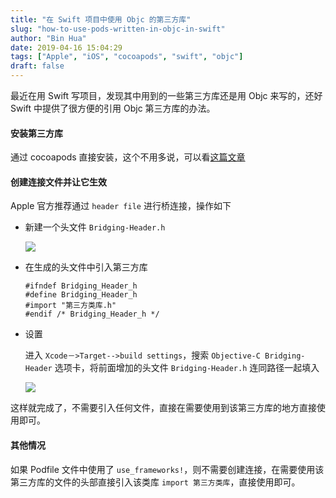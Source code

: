 ```yaml
---
title: "在 Swift 项目中使用 Objc 的第三方库"
slug: "how-to-use-pods-written-in-objc-in-swift"
author: "Bin Hua"
date: 2019-04-16 15:04:29
tags: ["Apple", "iOS", "cocoapods", "swift", "objc"]
draft: false
---
```


最近在用 Swift 写项目，发现其中用到的一些第三方库还是用 Objc 来写的，还好 Swift 中提供了很方便的引用 Objc 第三方库的办法。

#### 安装第三方库

通过 cocoapods 直接安装，这个不用多说，可以看[这篇文章](/some-cocoapods-i-use/)

#### 创建连接文件并让它生效

Apple 官方推荐通过 `header file` 进行桥连接，操作如下

- 新建一个头文件 `Bridging-Header.h`

    ![](https://storage.tourcoder.com/tcblog/how-to-use-pods-written-in-objc-in-swift-01.png)
    
- 在生成的头文件中引入第三方库

    ```
    #ifndef Bridging_Header_h
    #define Bridging_Header_h
    #import "第三方类库.h"
    #endif /* Bridging_Header_h */
    ```
    
- 设置

    进入 `Xcode－>Target-->build settings`，搜索 `Objective-C Bridging-Header` 选项卡，将前面增加的头文件 `Bridging-Header.h` 连同路径一起填入
    
    ![](https://storage.tourcoder.com/tcblog/how-to-use-pods-written-in-objc-in-swift-02.png)
    
这样就完成了，不需要引入任何文件，直接在需要使用到该第三方库的地方直接使用即可。

#### 其他情况

如果 Podfile 文件中使用了 `use_frameworks!`，则不需要创建连接，在需要使用该第三方库的文件的头部直接引入该类库 `import 第三方类库`，直接使用即可。